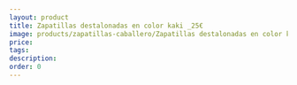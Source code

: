 ```yaml
---
layout: product
title: Zapatillas destalonadas en color kaki _25€
image: products/zapatillas-caballero/Zapatillas destalonadas en color kaki _25€.jpeg
price: 
tags: 
description: 
order: 0
---
```

